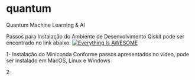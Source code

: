 # quantum
Quantum Machine Learning &amp; AI

Passos para Instalação do Ambiente de Desenvolvimento Qiskit pode ser encontrado no link abaixo:
[![Everything Is AWESOME](https://i.sstatic.net/q3ceS.png)](https://www.youtube.com/watch?v=dZWz4Gs_BuI&t=78s "Everything Is AWESOME")

1- Instalação do Miniconda
    Conforme passos apresentados no video, pode ser instalado em MacOS, Linux e Windows

2- 